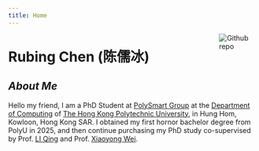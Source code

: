 ```yaml
---
title: Home
---
```


[<img src="https://simpleicons.org/icons/github.svg" style="max-width:15%;min-width:40px;float:right;" alt="Github repo" />](https://github.com/yihui/hugo-xmin)

# Rubing Chen (陈儒冰)

## *About Me*



Hello my friend, I am a PhD Student at [PolySmart Group](https://polysmartgroup.github.io/) at the [Department of Computing](https://www.polyu.edu.hk/comp/?sc_lang=en) of [The Hong Kong Polytechnic University](https://www.polyu.edu.hk/en/), in Hung Hom, Kowloon, Hong Kong SAR. I obtained my first hornor bachelor degree from PolyU in 2025, and then continue purchasing my PhD study co-supervised by Prof. [LI Qing](https://www4.comp.polyu.edu.hk/~csqli/) and Prof. [Xiaoyong Wei](https://www4.comp.polyu.edu.hk/~x1wei/).



